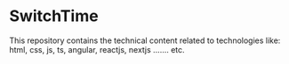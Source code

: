 # SwitchTime
This repository contains the technical content related to technologies like:  html, css, js, ts, angular, reactjs, nextjs ....... etc.
